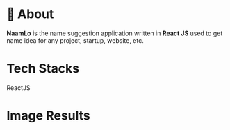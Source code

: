 # 🔰 About
**NaamLo** is the name suggestion application written in **React JS** used to get name idea for any project, startup, website, etc.

# Tech Stacks
ReactJS

# Image Results




